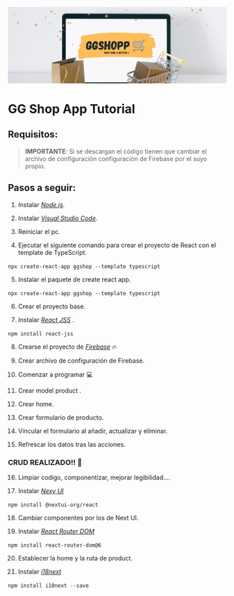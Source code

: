 ![Image text](https://github.com/PabloConcepcion/ggshop/blob/master/src/assets/img/ggshop-banner.png)

# GG Shop App Tutorial

## Requisitos:

> **IMPORTANTE**: Si se descargan el código tienen 
> que cambiar el archivo de configuración
> configuración de Firebase por el suyo propio.

## Pasos a seguir:

1. Instalar *[Node.js](https://nodejs.org/es/download/)*.

2. Instalar *[Visual Studio Code](https://code.visualstudio.com/download)*.

3. Reiniciar el pc.

4. Ejecutar el siguiente comando para crear el proyecto de React con el template de TypeScript.

`npx create-react-app ggshop --template typescript`

5. Instalar el paquete de create react app.

`npx create-react-app ggshop --template typescript`

6. Crear el proyecto base.

7. Instalar *[React JSS](https://www.npmjs.com/package/react-jss)* .

`npm install react-jss`

8. Crearse el proyecto de *[Firebase](https://console.firebase.google.com/u/0/)* 🔥 

9. Crear archivo de configuración de Firebase.

10. Comenzar a programar 💻 

11. Crear model product .

12. Crear home.

13. Crear formulario de producto.

14. Vincular el formulario al añadir, actualizar y eliminar.

15. Refrescar los datos tras las acciones.

### CRUD REALIZADO!! 🙌

16. Limpiar codigo, componentizar, mejorar legibilidad.... 

17. Instalar *[Nexy UI](https://nextui.org)*

`npm install @nextui-org/react`

18. Cambiar componentes por los de Next UI.

19. Instalar *[React Router DOM](https://reactrouter.com/docs/en/v6/getting-started/installation)*

`npm install react-router-dom@6`

20. Establecer la home y la ruta de product. 

19. Instalar *[i18next](https://www.i18next.com/overview/getting-started)*

`npm install i18next --save`




